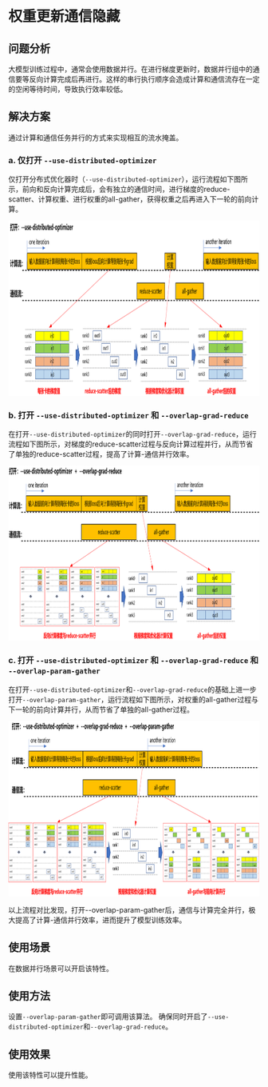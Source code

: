 # 权重更新通信隐藏

## 问题分析

大模型训练过程中，通常会使用数据并行。在进行梯度更新时，数据并行组中的通信要等反向计算完成后再进行。这样的串行执行顺序会造成计算和通信流存在一定的空闲等待时间，导致执行效率较低。

## 解决方案

通过计算和通信任务并行的方式来实现相互的流水掩盖。

### a. 仅打开 `--use-distributed-optimizer`
仅打开分布式优化器时（`--use-distributed-optimizer`），运行流程如下图所示，前向和反向计算完成后，会有独立的通信时间，进行梯度的reduce-scatter、计算权重、进行权重的all-gather，获得权重之后再进入下一轮的前向计算。
<p align="center"> <img src="../../sources/images/async_ddp_param_gather_a.png" height="350px" width="880px"></p>

### b. 打开 `--use-distributed-optimizer` 和 `--overlap-grad-reduce`
在打开`--use-distributed-optimizer`的同时打开`--overlap-grad-reduce`，运行流程如下图所示，对梯度的reduce-scatter过程与反向计算过程并行，从而节省了单独的reduce-scatter过程，提高了计算-通信并行效率。
<p align="center"> <img src="../../sources/images/async_ddp_param_gather_b.png" height="350px" width="880px"></p>

### c. 打开 `--use-distributed-optimizer` 和 `--overlap-grad-reduce` 和 `--overlap-param-gather`
在打开`--use-distributed-optimizer`和`--overlap-grad-reduce`的基础上进一步打开`--overlap-param-gather`，运行流程如下图所示，对权重的all-gather过程与下一轮的前向计算并行，从而节省了单独的all-gather过程。
<p align="center"> <img src="../../sources/images/async_ddp_param_gather_c.png" height="350px" width="880px"></p>

以上流程对比发现，打开--overlap-param-gather后，通信与计算完全并行，极大提高了计算-通信并行效率，进而提升了模型训练效率。

## 使用场景

在数据并行场景可以开启该特性。

## 使用方法

设置`--overlap-param-gather`即可调用该算法。
确保同时开启了`--use-distributed-optimizer`和`--overlap-grad-reduce`。

## 使用效果

使用该特性可以提升性能。

